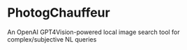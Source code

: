 # PhotogChauffeur
An OpenAI GPT4Vision-powered local image search tool for complex/subjective NL queries
